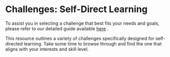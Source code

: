 # Challenges: Self-Direct Learning

To assist you in selecting a challenge that best fits your needs and goals, please refer to our detailed guide available [here](./self-directed-learning.md) .

This resource outlines a variety of challenges specifically designed for self-directed learning. Take some time to browse through and find the one that aligns with your interests and skill level.
